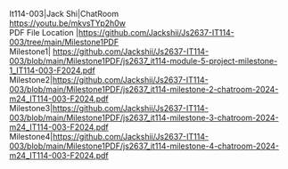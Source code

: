 It114-003|Jack Shi|ChatRoom <br />
https://youtu.be/mkvsTYp2h0w<br />
PDF File Location |https://github.com/Jackshii/Js2637-IT114-003/tree/main/Milestone1PDF<br />
Milestone1| https://github.com/Jackshii/Js2637-IT114-003/blob/main/Milestone1PDF/js2637_it114-module-5-project-milestone-1_IT114-003-F2024.pdf <br />
Milestone2|https://github.com/Jackshii/Js2637-IT114-003/blob/main/Milestone1PDF/js2637_it114-milestone-2-chatroom-2024-m24_IT114-003-F2024.pdf<br />
Milestone3|https://github.com/Jackshii/Js2637-IT114-003/blob/main/Milestone1PDF/js2637_it114-milestone-3-chatroom-2024-m24_IT114-003-F2024.pdf<br />
Milestone4|https://github.com/Jackshii/Js2637-IT114-003/blob/main/Milestone1PDF/js2637_it114-milestone-4-chatroom-2024-m24_IT114-003-F2024.pdf<br />
